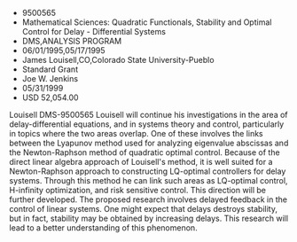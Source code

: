 
* 9500565
* Mathematical Sciences: Quadratic Functionals, Stability and Optimal Control for Delay - Differential Systems
* DMS,ANALYSIS PROGRAM
* 06/01/1995,05/17/1995
* James Louisell,CO,Colorado State University-Pueblo
* Standard Grant
* Joe W. Jenkins
* 05/31/1999
* USD 52,054.00

Louisell DMS-9500565 Louisell will continue his investigations in the area of
delay-differential equations, and in systems theory and control, particularly in
topics where the two areas overlap. One of these involves the links between the
Lyapunov method used for analyzing eigenvalue abscissas and the Newton-Raphson
method of quadratic optimal control. Because of the direct linear algebra
approach of Louisell's method, it is well suited for a Newton-Raphson approach
to constructing LQ-optimal controllers for delay systems. Through this method he
can link such areas as LQ-optimal control, H-infinity optimization, and risk
sensitive control. This direction will be further developed. The proposed
research involves delayed feedback in the control of linear systems. One might
expect that delays destroys stability, but in fact, stability may be obtained by
increasing delays. This research will lead to a better understanding of this
phenomenon.
